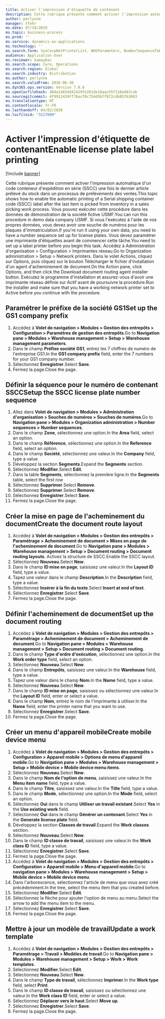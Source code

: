```yaml
---
title: Activer l'impression d'étiquette de contenant
description: Cette rubrique présente comment activer l'impression automatique d'un code conteneur d'expédition en série (SSCC) une fois le dernier article prélevé du stock dans un processus de prélèvements des ventes.
author: perlynne
manager: tfehr
ms.date: 07/19/2019
ms.topic: business-process
ms.prod: ''
ms.service: dynamics-ax-applications
ms.technology: ''
ms.search.form: SysCorpNetPrinterList, WHSParameters, NumberSequenceTableListPage, NumberSequenceDetails, WHSDocumentRoutingLayout, WHSDocumentRouting, WHSRFMenuItem, WHSRFMenu, WHSWorkTemplateTable
audience: Application User
ms.reviewer: kamaybac
ms.search.scope: Core, Operations
ms.search.region: Global
ms.search.industry: Distribution
ms.author: perlynne
ms.search.validFrom: 2016-06-30
ms.dyn365.ops.version: Version 7.0.0
ms.openlocfilehash: 484a1465dd41429fe201de18aac55f118a483cab
ms.sourcegitcommit: 4f9912439ff78acf0c754d5bff972c4b85763093
ms.translationtype: HT
ms.contentlocale: fr-FR
ms.lasthandoff: 04/02/2020
ms.locfileid: "3217009"
---
```

# <a name="enable-license-plate-label-printing"></a><span data-ttu-id="9c63c-103">Activer l'impression d'étiquette de contenant</span><span class="sxs-lookup"><span data-stu-id="9c63c-103">Enable license plate label printing</span></span>

[!include [banner](../../includes/banner.md)]

<span data-ttu-id="9c63c-104">Cette rubrique présente comment activer l'impression automatique d'un code conteneur d'expédition en série (SSCC) une fois le dernier article prélevé du stock dans un processus de prélèvements des ventes.</span><span class="sxs-lookup"><span data-stu-id="9c63c-104">This topic shows how to enable the automatic printing of a Serial shipping container code (SSCC) label after the last item is picked from inventory in a sales picking work process.</span></span> <span data-ttu-id="9c63c-105">Vous pouvez exécuter cette procédure dans les données de démonstration de la société fictive USMF.</span><span class="sxs-lookup"><span data-stu-id="9c63c-105">You can run this procedure in demo data company USMF.</span></span> <span data-ttu-id="9c63c-106">Si vous l'exécutez à l'aide de vos propres données, vous devez avoir une souche de numéros pour les plaques d'immatriculation.</span><span class="sxs-lookup"><span data-stu-id="9c63c-106">If you're run it using your own data, you need to have a number sequence set up for license plates.</span></span> <span data-ttu-id="9c63c-107">Vous devez paramétrer une imprimante d'étiquettes avant de commencer cette tâche.</span><span class="sxs-lookup"><span data-stu-id="9c63c-107">You need to set up a label printer before you begin this task.</span></span> <span data-ttu-id="9c63c-108">Accédez à Administration d'organisation > Configuration > Imprimantes réseau.</span><span class="sxs-lookup"><span data-stu-id="9c63c-108">Go to Organization administration > Setup > Network printers.</span></span> <span data-ttu-id="9c63c-109">Dans le volet Actions, cliquez sur Options, puis cliquez sur le bouton Télécharger le fichier d'installation d'un agent d'acheminement de document.</span><span class="sxs-lookup"><span data-stu-id="9c63c-109">On the Action pane, click Options, and then click the Download document routing agent installer button.</span></span> <span data-ttu-id="9c63c-110">Exécutez le programme d'installation et assurez-vous d'avoir une imprimante réseau définie sur Actif avant de poursuivre la procédure.</span><span class="sxs-lookup"><span data-stu-id="9c63c-110">Run the installer and make sure that you have a working network printer set to Active before you continue with the procedure.</span></span>


## <a name="set-up-the-gs1-company-prefix"></a><span data-ttu-id="9c63c-111">Paramétrer le préfixe de la société GS1</span><span class="sxs-lookup"><span data-stu-id="9c63c-111">Set up the GS1 company prefix</span></span>
1. <span data-ttu-id="9c63c-112">Accédez à **Volet de navigation > Modules > Gestion des entrepôts > Configuration > Paramètres de gestion des entrepôts**.</span><span class="sxs-lookup"><span data-stu-id="9c63c-112">Go to **Navigation pane > Modules > Warehouse management > Setup > Warehouse management parameters**.</span></span>
2. <span data-ttu-id="9c63c-113">Dans le champ **Préfixe société GS1**, entrez les 7 chiffres de numéro de l'entreprise GS1.</span><span class="sxs-lookup"><span data-stu-id="9c63c-113">In the **GS1 company prefix** field, enter the 7 numbers for your GS1 company number.</span></span>
3. <span data-ttu-id="9c63c-114">Sélectionnez **Enregistrer**.</span><span class="sxs-lookup"><span data-stu-id="9c63c-114">Select **Save**.</span></span>
4. <span data-ttu-id="9c63c-115">Fermez la page.</span><span class="sxs-lookup"><span data-stu-id="9c63c-115">Close the page.</span></span>

## <a name="setup-the-sscc-license-plate-number-sequence"></a><span data-ttu-id="9c63c-116">Définir la séquence pour le numéro de contenant SSCC</span><span class="sxs-lookup"><span data-stu-id="9c63c-116">Setup the SSCC license plate number sequence</span></span>
1. <span data-ttu-id="9c63c-117">Allez dans **Volet de navigation > Modules > Administration d'organisation > Souches de numéros > Souches de numéros**.</span><span class="sxs-lookup"><span data-stu-id="9c63c-117">Go to **Navigation pane > Modules > Organization administration > Number sequences > Number sequences**.</span></span>
2. <span data-ttu-id="9c63c-118">Dans le champ **Zone**, sélectionnez une option.</span><span class="sxs-lookup"><span data-stu-id="9c63c-118">In the **Area** field, select an option.</span></span>
3. <span data-ttu-id="9c63c-119">Dans le champ **Référence**, sélectionnez une option.</span><span class="sxs-lookup"><span data-stu-id="9c63c-119">In the **Reference** field, select an option.</span></span>
4. <span data-ttu-id="9c63c-120">Dans le champ **Société**, sélectionnez une valeur.</span><span class="sxs-lookup"><span data-stu-id="9c63c-120">In the **Company** field, type a value.</span></span>
5. <span data-ttu-id="9c63c-121">Développez la section **Segments**.</span><span class="sxs-lookup"><span data-stu-id="9c63c-121">Expand the **Segments** section.</span></span>
6. <span data-ttu-id="9c63c-122">Sélectionnez **Modifier**.</span><span class="sxs-lookup"><span data-stu-id="9c63c-122">Select **Edit**.</span></span>
7. <span data-ttu-id="9c63c-123">Dans la table **Segments**, sélectionnez la première ligne.</span><span class="sxs-lookup"><span data-stu-id="9c63c-123">In the **Segments** table, select the first row</span></span>
8. <span data-ttu-id="9c63c-124">Sélectionnez **Supprimer**.</span><span class="sxs-lookup"><span data-stu-id="9c63c-124">Select **Remove**.</span></span>
9. <span data-ttu-id="9c63c-125">Sélectionnez **Supprimer**.</span><span class="sxs-lookup"><span data-stu-id="9c63c-125">Select **Remove**.</span></span>
10. <span data-ttu-id="9c63c-126">Sélectionnez **Enregistrer**.</span><span class="sxs-lookup"><span data-stu-id="9c63c-126">Select **Save**.</span></span>
11. <span data-ttu-id="9c63c-127">Fermez la page.</span><span class="sxs-lookup"><span data-stu-id="9c63c-127">Close the page.</span></span>

## <a name="create-the-document-route-layout"></a><span data-ttu-id="9c63c-128">Créer la mise en page de l'acheminement du document</span><span class="sxs-lookup"><span data-stu-id="9c63c-128">Create the document route layout</span></span>
1. <span data-ttu-id="9c63c-129">Accédez à **Volet de navigation > Modules > Gestion des entrepôts > Paramétrage > Acheminement de document > Mises en page de l'acheminement de document**.</span><span class="sxs-lookup"><span data-stu-id="9c63c-129">Go to **Navigation pane > Modules > Warehouse management > Setup > Document routing > Document routing layouts**.</span></span> <span data-ttu-id="9c63c-130">Activez la structure de SSCC.</span><span class="sxs-lookup"><span data-stu-id="9c63c-130">Enable the SSCC layout.</span></span>  
2. <span data-ttu-id="9c63c-131">Sélectionnez **Nouveau**.</span><span class="sxs-lookup"><span data-stu-id="9c63c-131">Select **New**.</span></span>
3. <span data-ttu-id="9c63c-132">Dans le champ **ID mise en page**, saisissez une valeur.</span><span class="sxs-lookup"><span data-stu-id="9c63c-132">In the **Layout ID** field, type a value.</span></span>
4. <span data-ttu-id="9c63c-133">Tapez une valeur dans le champ **Description**.</span><span class="sxs-lookup"><span data-stu-id="9c63c-133">In the **Description** field, type a value.</span></span>
5. <span data-ttu-id="9c63c-134">Sélectionnez **Insérer à la fin du texte**.</span><span class="sxs-lookup"><span data-stu-id="9c63c-134">Select **Insert at end of text**.</span></span>
6. <span data-ttu-id="9c63c-135">Sélectionnez **Enregistrer**.</span><span class="sxs-lookup"><span data-stu-id="9c63c-135">Select **Save**.</span></span>
7. <span data-ttu-id="9c63c-136">Fermez la page.</span><span class="sxs-lookup"><span data-stu-id="9c63c-136">Close the page.</span></span>

## <a name="set-up-the-document-routing"></a><span data-ttu-id="9c63c-137">Définir l'acheminement de document</span><span class="sxs-lookup"><span data-stu-id="9c63c-137">Set up the document routing</span></span>
1. <span data-ttu-id="9c63c-138">Accédez à **Volet de navigation > Modules > Gestion des entrepôts > Paramétrage > Acheminement de document > Acheminement de document**.</span><span class="sxs-lookup"><span data-stu-id="9c63c-138">Go to **Navigation pane > Modules > Warehouse management > Setup > Document routing > Document routing**.</span></span>
2. <span data-ttu-id="9c63c-139">Dans le champ **Type d'ordre d'exécution**, sélectionnez une option.</span><span class="sxs-lookup"><span data-stu-id="9c63c-139">In the **Work order type** field, select an option.</span></span>
3. <span data-ttu-id="9c63c-140">Sélectionnez **Nouveau**.</span><span class="sxs-lookup"><span data-stu-id="9c63c-140">Select **New**.</span></span>
4. <span data-ttu-id="9c63c-141">Dans le champ **Entrepôts**, saisissez une valeur.</span><span class="sxs-lookup"><span data-stu-id="9c63c-141">In the **Warehouse** field, type a value.</span></span>
5. <span data-ttu-id="9c63c-142">Tapez une valeur dans le champ **Nom**.</span><span class="sxs-lookup"><span data-stu-id="9c63c-142">In the **Name** field, type a value.</span></span>
6. <span data-ttu-id="9c63c-143">Sélectionnez **Nouveau**.</span><span class="sxs-lookup"><span data-stu-id="9c63c-143">Select **New**.</span></span>
7. <span data-ttu-id="9c63c-144">Dans le champ **ID mise en page**, saisissez ou sélectionnez une valeur.</span><span class="sxs-lookup"><span data-stu-id="9c63c-144">In the **Layout ID** field, enter or select a value.</span></span>
8. <span data-ttu-id="9c63c-145">Dans le champ **Nom**, entrez le nom de l'imprimante à utiliser.</span><span class="sxs-lookup"><span data-stu-id="9c63c-145">In the **Name** field, enter the printer name that you want to use.</span></span>
9. <span data-ttu-id="9c63c-146">Sélectionnez **Enregistrer**.</span><span class="sxs-lookup"><span data-stu-id="9c63c-146">Select **Save**.</span></span>
10. <span data-ttu-id="9c63c-147">Fermez la page.</span><span class="sxs-lookup"><span data-stu-id="9c63c-147">Close the page.</span></span>

## <a name="create-mobile-device-menu"></a><span data-ttu-id="9c63c-148">Créer un menu d'appareil mobile</span><span class="sxs-lookup"><span data-stu-id="9c63c-148">Create mobile device menu</span></span>
1. <span data-ttu-id="9c63c-149">Accédez à **Volet de navigation > Modules > Gestion des entrepôts > Configuration > Appareil mobile > Options de menu d'appareil mobile**.</span><span class="sxs-lookup"><span data-stu-id="9c63c-149">Go to **Navigation pane > Modules > Warehouse management > Setup > Mobile device > Mobile device menu items**.</span></span>
2. <span data-ttu-id="9c63c-150">Sélectionnez **Nouveau**.</span><span class="sxs-lookup"><span data-stu-id="9c63c-150">Select **New**.</span></span>
3. <span data-ttu-id="9c63c-151">Dans le champ **Nom de l'option de menu**, saisissez une valeur.</span><span class="sxs-lookup"><span data-stu-id="9c63c-151">In the **Menu item name** field, type a value.</span></span>
4. <span data-ttu-id="9c63c-152">Dans le champ **Titre**, saisissez une valeur.</span><span class="sxs-lookup"><span data-stu-id="9c63c-152">In the **Title** field, type a value.</span></span>
5. <span data-ttu-id="9c63c-153">Dans le champ **Mode**, sélectionnez une option.</span><span class="sxs-lookup"><span data-stu-id="9c63c-153">In the **Mode** field, select an option.</span></span>
6. <span data-ttu-id="9c63c-154">Sélectionnez **Oui** dans le champ **Utiliser un travail existant**.</span><span class="sxs-lookup"><span data-stu-id="9c63c-154">Select **Yes** in the **Use existing work** field.</span></span>
7. <span data-ttu-id="9c63c-155">Sélectionnez **Oui** dans le champ **Générer un contenant**.</span><span class="sxs-lookup"><span data-stu-id="9c63c-155">Select **Yes** in the **Generate license plate** field.</span></span>
8. <span data-ttu-id="9c63c-156">Développez la section **Classes de travail**.</span><span class="sxs-lookup"><span data-stu-id="9c63c-156">Expand the **Work classes** section.</span></span>
9. <span data-ttu-id="9c63c-157">Sélectionnez **Nouveau**.</span><span class="sxs-lookup"><span data-stu-id="9c63c-157">Select **New**.</span></span>
10. <span data-ttu-id="9c63c-158">Dans le champ **ID classe de travail**, saisissez une valeur.</span><span class="sxs-lookup"><span data-stu-id="9c63c-158">In the **Work class ID** field, type a value.</span></span>
11. <span data-ttu-id="9c63c-159">Sélectionnez **Enregistrer**.</span><span class="sxs-lookup"><span data-stu-id="9c63c-159">Select **Save**.</span></span>
12. <span data-ttu-id="9c63c-160">Fermez la page.</span><span class="sxs-lookup"><span data-stu-id="9c63c-160">Close the page.</span></span>
13. <span data-ttu-id="9c63c-161">Accédez à **Volet de navigation > Modules > Gestion des entrepôts > Configuration > Appareil mobile > Menu d'appareil mobile**.</span><span class="sxs-lookup"><span data-stu-id="9c63c-161">Go to **navigation pane > Modules > Warehouse management > Setup > Mobile device > Mobile device menu**.</span></span>
14. <span data-ttu-id="9c63c-162">Dans l'arborescence, sélectionnez l'article de menu que vous avez créé précédemment.</span><span class="sxs-lookup"><span data-stu-id="9c63c-162">In the tree, select the menu item that you created before.</span></span>
15. <span data-ttu-id="9c63c-163">Sélectionnez **Modifier**.</span><span class="sxs-lookup"><span data-stu-id="9c63c-163">Select **Edit**.</span></span>
16. <span data-ttu-id="9c63c-164">Sélectionnez la flèche pour ajouter l'option de menu au menu.</span><span class="sxs-lookup"><span data-stu-id="9c63c-164">Select the arrow to add the menu item to the menu.</span></span>
17. <span data-ttu-id="9c63c-165">Sélectionnez **Enregistrer**.</span><span class="sxs-lookup"><span data-stu-id="9c63c-165">Select **Save**.</span></span>
18. <span data-ttu-id="9c63c-166">Fermez la page.</span><span class="sxs-lookup"><span data-stu-id="9c63c-166">Close the page.</span></span>

## <a name="update-a-work-template"></a><span data-ttu-id="9c63c-167">Mettre à jour un modèle de travail</span><span class="sxs-lookup"><span data-stu-id="9c63c-167">Update a work template</span></span>
1. <span data-ttu-id="9c63c-168">Accédez à **Volet de navigation > Modules > Gestion des entrepôts > Paramétrage > Travail > Modèles de travail**.</span><span class="sxs-lookup"><span data-stu-id="9c63c-168">Go to **Navigation pane > Modules > Warehouse management > Setup > Work > Work templates**.</span></span>
2. <span data-ttu-id="9c63c-169">Sélectionnez **Modifier**.</span><span class="sxs-lookup"><span data-stu-id="9c63c-169">Select **Edit**.</span></span>
3. <span data-ttu-id="9c63c-170">Sélectionnez **Nouveau**.</span><span class="sxs-lookup"><span data-stu-id="9c63c-170">Select **New**.</span></span>
4. <span data-ttu-id="9c63c-171">Dans le champ **Type de travail**, sélectionnez **Imprimer**.</span><span class="sxs-lookup"><span data-stu-id="9c63c-171">In the **Work type** field, select **Print**.</span></span>
5. <span data-ttu-id="9c63c-172">Dans le champ **ID classe de travail**, saisissez ou sélectionnez une valeur.</span><span class="sxs-lookup"><span data-stu-id="9c63c-172">In the **Work class ID** field, enter or select a value.</span></span>
6. <span data-ttu-id="9c63c-173">Sélectionnez **Déplacer vers le haut**.</span><span class="sxs-lookup"><span data-stu-id="9c63c-173">Select **Move up**.</span></span>
7. <span data-ttu-id="9c63c-174">Sélectionnez **Enregistrer**.</span><span class="sxs-lookup"><span data-stu-id="9c63c-174">Select **Save**.</span></span>
8. <span data-ttu-id="9c63c-175">Fermez la page.</span><span class="sxs-lookup"><span data-stu-id="9c63c-175">Close the page.</span></span>

